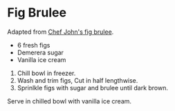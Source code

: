 # Fig Brulee

Adapted from [Chef John's fig brulee](http://foodwishes.blogspot.com/2011/09/fig-brulee-with-burrata-cheese-lets.html).

- 6 fresh figs
- Demerera sugar
- Vanilla ice cream

1. Chill bowl in freezer.
2. Wash and trim figs, Cut in half lengthwise.
3. Sprinlkle figs with sugar and brulee until dark brown.

Serve in chilled bowl with vanilla ice cream.
